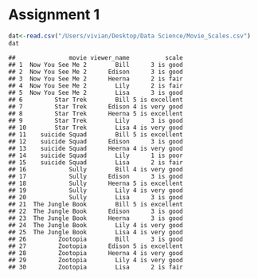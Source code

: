 Assignment 1
================

``` r
dat<-read.csv("/Users/vivian/Desktop/Data Science/Movie_Scales.csv")
dat
```

    ##               movie viewer_name          scale
    ## 1  Now You See Me 2        Bill      3 is good
    ## 2  Now You See Me 2      Edison      3 is good
    ## 3  Now You See Me 2      Heerna      2 is fair
    ## 4  Now You See Me 2        Lily      2 is fair
    ## 5  Now You See Me 2        Lisa      3 is good
    ## 6         Star Trek        Bill 5 is excellent
    ## 7         Star Trek      Edison 4 is very good
    ## 8         Star Trek      Heerna 5 is excellent
    ## 9         Star Trek        Lily      3 is good
    ## 10        Star Trek        Lisa 4 is very good
    ## 11    suicide Squad        Bill 5 is excellent
    ## 12    suicide Squad      Edison      3 is good
    ## 13    suicide Squad      Heerna 4 is very good
    ## 14    suicide Squad        Lily      1 is poor
    ## 15    suicide Squad        Lisa      2 is fair
    ## 16            Sully        Bill 4 is very good
    ## 17            Sully      Edison      3 is good
    ## 18            Sully      Heerna 5 is excellent
    ## 19            Sully        Lily 4 is very good
    ## 20            Sully        Lisa      3 is good
    ## 21  The Jungle Book        Bill 5 is excellent
    ## 22  The Jungle Book      Edison      3 is good
    ## 23  The Jungle Book      Heerna      3 is good
    ## 24  The Jungle Book        Lily 4 is very good
    ## 25  The Jungle Book        Lisa 4 is very good
    ## 26         Zootopia        Bill      3 is good
    ## 27         Zootopia      Edison 5 is excellent
    ## 28         Zootopia      Heerna 4 is very good
    ## 29         Zootopia        Lily 4 is very good
    ## 30         Zootopia        Lisa      2 is fair
